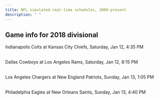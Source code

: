 ```yaml
---
title: NFL simulated-real-time schedules, 2009-present
description: " "
---
```


## Game info for 2018 divisional
Indianapolis Colts at Kansas City Chiefs, Saturday, Jan 12, 4:35 PM

<br/>Dallas Cowboys at Los Angeles Rams, Saturday, Jan 12, 8:15 PM

<br/>Los Angeles Chargers at New England Patriots, Sunday, Jan 13, 1:05 PM

<br/>Philadelphia Eagles at New Orleans Saints, Sunday, Jan 13, 4:40 PM

